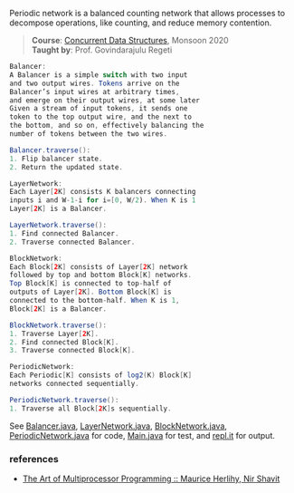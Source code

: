 Periodic network is a balanced counting network
that allows processes to decompose operations, like
counting, and reduce memory contention.

> **Course**: [Concurrent Data Structures], Monsoon 2020\
> **Taught by**: Prof. Govindarajulu Regeti

[Concurrent Data Structures]: https://github.com/iiithf/concurrent-data-structures

```java
Balancer:
A Balancer is a simple switch with two input
and two output wires. Tokens arrive on the
Balancer’s input wires at arbitrary times,
and emerge on their output wires, at some later
Given a stream of input tokens, it sends one
token to the top output wire, and the next to
the bottom, and so on, effectively balancing the
number of tokens between the two wires.

Balancer.traverse():
1. Flip balancer state.
2. Return the updated state.
```

```java
LayerNetwork:
Each Layer[2K] consists K balancers connecting
inputs i and W-1-i for i=[0, W/2). When K is 1
Layer[2K] is a Balancer.

LayerNetwork.traverse():
1. Find connected Balancer.
2. Traverse connected Balancer.
```

```java
BlockNetwork:
Each Block[2K] consists of Layer[2K] network
followed by top and bottom Block[K] networks.
Top Block[K] is connected to top-half of
outputs of Layer[2K]. Bottom Block[K] is
connected to the bottom-half. When K is 1,
Block[2K] is a Balancer.

BlockNetwork.traverse():
1. Traverse Layer[2K].
2. Find connected Block[K].
3. Traverse connected Block[K].
```

```java
PeriodicNetwork:
Each Periodic[K] consists of log2(K) Block[K]
networks connected sequentially.

PeriodicNetwork.traverse():
1. Traverse all Block[2K]s sequentially.
```

See [Balancer.java], [LayerNetwork.java],
[BlockNetwork.java], [PeriodicNetwork.java] for
code, [Main.java] for
test, and [repl.it] for output.

[Balancer.java]: https://repl.it/@wolfram77/periodic-network#Balancer.java
[LayerNetwork.java]: https://repl.it/@wolfram77/periodic-network#LayerNetwork.java
[BlockNetwork.java]: https://repl.it/@wolfram77/periodic-network#BlockNetwork.java
[PeriodicNetwork.java]: https://repl.it/@wolfram77/periodic-network#PeriodicNetwork.java
[Main.java]: https://repl.it/@wolfram77/periodic-network#Main.java
[repl.it]: https://periodic-network.wolfram77.repl.run


### references

- [The Art of Multiprocessor Programming :: Maurice Herlihy, Nir Shavit](https://dl.acm.org/doi/book/10.5555/2385452)
